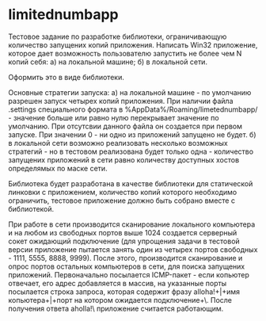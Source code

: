 # limitednumbapp
Тестовое задание по разработке библиотеки, ограничивающую количество запущених копий приложения.
Написать Win32 приложение, которое дает возможность пользователю запустить не более чем N копий себя: 
а) на локальной машине;
б) в локальной сети.
 
Оформить это в виде библиотеки.

Основные стратегии запуска:
а) на локальной машине - по умолчанию разрешен запуск четырех копий приложения. При наличии файла .settings специального формата в %AppData%/Roaming/limetednumbapp/  - значение больше или равно нулю перекрывает значение по умолчанию. При отсутсвии данного файла он создается при первом запуске. При значении 0 - ни одно из приложений запущено не будет.
б) в локальной сети возможно реализовать несколько возможных стратегий  - но в тестовом реализована будет только одна - количество запущених приложений в сети равно количеству доступных хостов определямых по маске сети.

Библиотека будет разработана в качестве библиотеки для статической линковки с приложением, количество копий которого необходимо ограничить, тестовое приложение должно быть собрано вместе с библиотекой.

При работе в сети производится сканирование локального компьютера и на любом из свободных портов выше 1024 создается серверный сокет ожидающий подключение (для упрощения задачи в тестовой версии приложение пытается занять один из четырех портов свободных - 1111, 5555, 8888, 9999). После этого, производится сканирование и опрос портов остальных компьютеров в сети, для поиска запущених приложений. 
Первоначально посылается ICMP-пакет  - если копьютер отвечает, его адрес добавляется в массив, на указанные порты посылается строка запроса, которая содержит фразу alloha!+|+имя  копьютера+|+порт на котором ожидается подключение+\\. После получения ответа aholla!\\ приложение считается работающим. 

